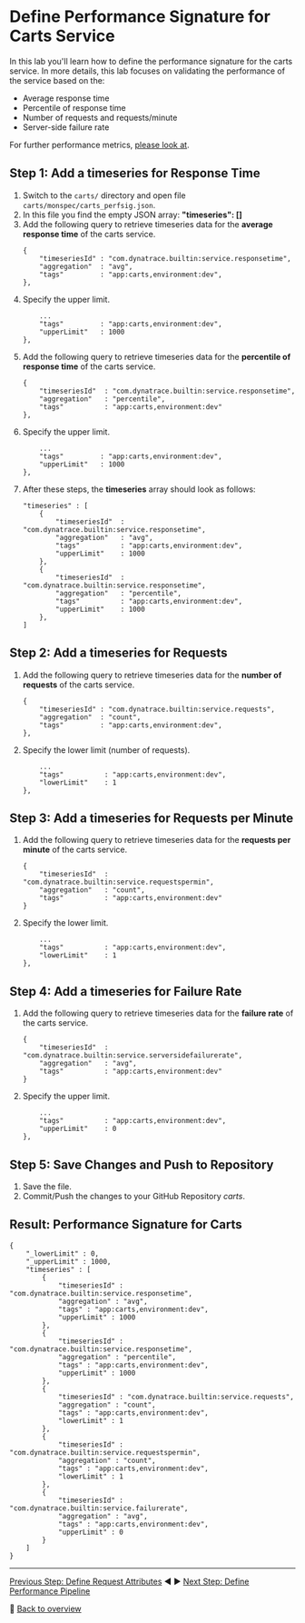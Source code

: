 # Define Performance Signature for Carts Service

In this lab you'll learn how to define the performance signature for the carts service. In more details, this lab focuses on validating the performance of the service based on the:
* Average response time
* Percentile of response time
* Number of requests and requests/minute
* Server-side failure rate 

For further performance metrics, [please look at](https://www.dynatrace.com/support/help/shortlink/api-metrics).

## Step 1: Add a timeseries for Response Time
1. Switch to the `carts/` directory and open file `carts/monspec/carts_perfsig.json`.
1. In this file you find the empty JSON array: **"timeseries": []**
1. Add the following query to retrieve timeseries data for the **average response time** of the carts service. 
    ```
    {
        "timeseriesId" : "com.dynatrace.builtin:service.responsetime",
        "aggregation"  : "avg",
        "tags"         : "app:carts,environment:dev",
    },
    ```
1. Specify the upper limit.
    ```
        ...
        "tags"         : "app:carts,environment:dev",
        "upperLimit"   : 1000
    },
    ```
1. Add the following query to retrieve timeseries data for the **percentile of response time** of the carts service. 
    ```
    {
        "timeseriesId"  : "com.dynatrace.builtin:service.responsetime",
        "aggregation"   : "percentile",
        "tags"          : "app:carts,environment:dev"
    },
    ```
1. Specify the upper limit.
    ```
        ...
        "tags"         : "app:carts,environment:dev",
        "upperLimit"   : 1000
    },
    ```
1. After these steps, the **timeseries** array should look as follows: 
    ```
    "timeseries" : [
        {
            "timeseriesId"  : "com.dynatrace.builtin:service.responsetime",
            "aggregation"   : "avg",
            "tags"          : "app:carts,environment:dev",
            "upperLimit"    : 1000
        },
        {
            "timeseriesId"  : "com.dynatrace.builtin:service.responsetime",
            "aggregation"   : "percentile",
            "tags"          : "app:carts,environment:dev",
            "upperLimit"    : 1000
        },
    ]
    ```

## Step 2: Add a timeseries for Requests
1. Add the following query to retrieve timeseries data for the **number of requests** of the carts service. 
    ```
    {
        "timeseriesId" : "com.dynatrace.builtin:service.requests",
        "aggregation"  : "count",
        "tags"         : "app:carts,environment:dev",
    },
    ```
1. Specify the lower limit (number of requests).
    ```
        ...
        "tags"          : "app:carts,environment:dev",
        "lowerLimit"    : 1
    },
    ```

## Step 3: Add a timeseries for Requests per Minute
1. Add the following query to retrieve timeseries data for the **requests per minute** of the carts service. 
    ```
    {
        "timeseriesId"  : "com.dynatrace.builtin:service.requestspermin",
        "aggregation"   : "count",
        "tags"          : "app:carts,environment:dev"
    }
    ```
1. Specify the lower limit.
    ```
        ...
        "tags"          : "app:carts,environment:dev",
        "lowerLimit"    : 1
    },
    ```

## Step 4: Add a timeseries for Failure Rate
1. Add the following query to retrieve timeseries data for the **failure rate** of the carts service. 
    ```
    {
        "timeseriesId"  : "com.dynatrace.builtin:service.serversidefailurerate",
        "aggregation"   : "avg",
        "tags"          : "app:carts,environment:dev"
    }
    ```
1. Specify the upper limit.
    ```
        ...
        "tags"          : "app:carts,environment:dev",
        "upperLimit"    : 0
    },
    ```

## Step 5: Save Changes and Push to Repository
1. Save the file. 
1. Commit/Push the changes to your GitHub Repository *carts*.

## Result: Performance Signature for Carts
```
{
    "_lowerLimit" : 0,
    "_upperLimit" : 1000,
    "timeseries" : [
        {
            "timeseriesId" : "com.dynatrace.builtin:service.responsetime",
            "aggregation" : "avg",
            "tags" : "app:carts,environment:dev",
            "upperLimit" : 1000
        },
        {
            "timeseriesId" : "com.dynatrace.builtin:service.responsetime",
            "aggregation" : "percentile",
            "tags" : "app:carts,environment:dev",
            "upperLimit" : 1000
        },
        {
            "timeseriesId" : "com.dynatrace.builtin:service.requests",
            "aggregation" : "count",
            "tags" : "app:carts,environment:dev",
            "lowerLimit" : 1
        },
        {
            "timeseriesId" : "com.dynatrace.builtin:service.requestspermin",
            "aggregation" : "count",
            "tags" : "app:carts,environment:dev",
            "lowerLimit" : 1
        },
        {
            "timeseriesId" : "com.dynatrace.builtin:service.failurerate",
            "aggregation" : "avg",
            "tags" : "app:carts,environment:dev",
            "upperLimit" : 0
        }
    ]
}
```

---

[Previous Step: Define Request Attributes](../02_Define_Request_Attributes) :arrow_backward: :arrow_forward: [Next Step: Define Performance Pipeline](../04_Define_Performance_Pipeline)

:arrow_up_small: [Back to overview](../)